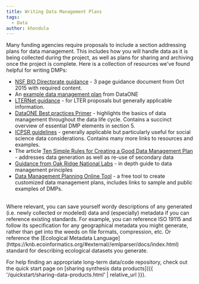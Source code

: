 ```yaml
---
title: Writing Data Management Plans
tags:
  - Data
author: khondula
---
```



Many funding agencies require proposals to include a section addressing plans for data management. This includes how you will handle data as it is being collected during the project, as well as plans for sharing and archiving once the project is complete. Here is a collection of resources we've found helpful for writing DMPs:

- [NSF BIO Directorate guidance](https://www.nsf.gov/bio/pubs/BIODMP_Guidance.pdf) - 3 page guidance document from Oct 2015 with required content.
- An [example data management plan](https://www.dataone.org/sites/all/documents/DMP_Copepod_Formatted.pdf) from DataONE
- [LTERNet guidance](https://lternet.edu/data-mgmt-plan) - for LTER proposals but generally applicable information.
- [DataONE Best practices Primer](https://www.dataone.org/sites/all/documents/DataONE_BP_Primer_020212.pdf) - highlights the basics of data management throughout the data life cycle. Contains a succinct overview of essential DMP elements in section 5. 
- [ICPSR guidelines](https://www.icpsr.umich.edu/icpsrweb/content/datamanagement/dmp/) - generally applicable but particularly useful for social science data considerations. Contains many more links to resources and examples. 
- The article [Ten Simple Rules for Creating a Good Data Management Plan](http://journals.plos.org/ploscompbiol/article?id=10.1371/journal.pcbi.1004525) - addresses data generation as well as re-use of secondary data
- [Guidance from Oak Ridge National Labs](https://daac.ornl.gov/PI/plan.shtml) - in depth guide to data management principles
- [Data Management Planning Online Tool](https://dmptool.org/) - a free tool to create customized data management plans, includes links to sample and public examples of DMPs.

<br>
Where relevant, you can save yourself wordy descriptions of any generated (i.e. newly collected or modeled) data and (especially) metadata if you can reference existing standards. For example, you can reference ISO 19115 and follow its specification for any geographical metadata you might generate, rather than get into the weeds on file formats, compression, etc. Or reference the [Ecological Metadata Language](https://knb.ecoinformatics.org/#external//emlparser/docs/index.html) standard for describing ecological datasets you generate.

For help finding an appropriate long-term data/code repository, check out the quick start page on [sharing synthesis data products]({{ '/quickstart/sharing-data-products.html' | relative_url }}).
